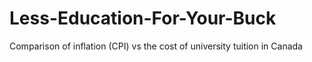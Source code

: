 # Less-Education-For-Your-Buck
Comparison of inflation (CPI) vs the cost of university tuition in Canada
